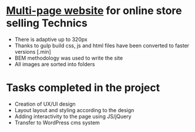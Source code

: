 # <a href="https://ivanraichev.github.io/GamingRoom-shopnew">Multi-page website</a>  for online store selling Technics


- There is adaptive up to 320px
- Thanks to gulp build css, js and html files have been converted to faster versions [.min]
- BEM methodology was used to write the site
- All images are sorted into folders 

# Tasks completed in the project

- Creation of UX/UI design
- Layout layout and styling according to the design
- Adding interactivity to the page using JS/jQuery
- Transfer to WordPress cms system
